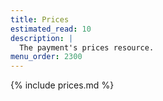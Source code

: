 ```yaml
---
title: Prices
estimated_read: 10
description: |
  The payment's prices resource.
menu_order: 2300
---
```


{% include prices.md %}
